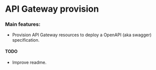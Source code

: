 # API Gateway provision

### Main features:

- Provision API Gateway resources to deploy a OpenAPI (aka swagger) specification.

#### TODO
- Improve readme.
